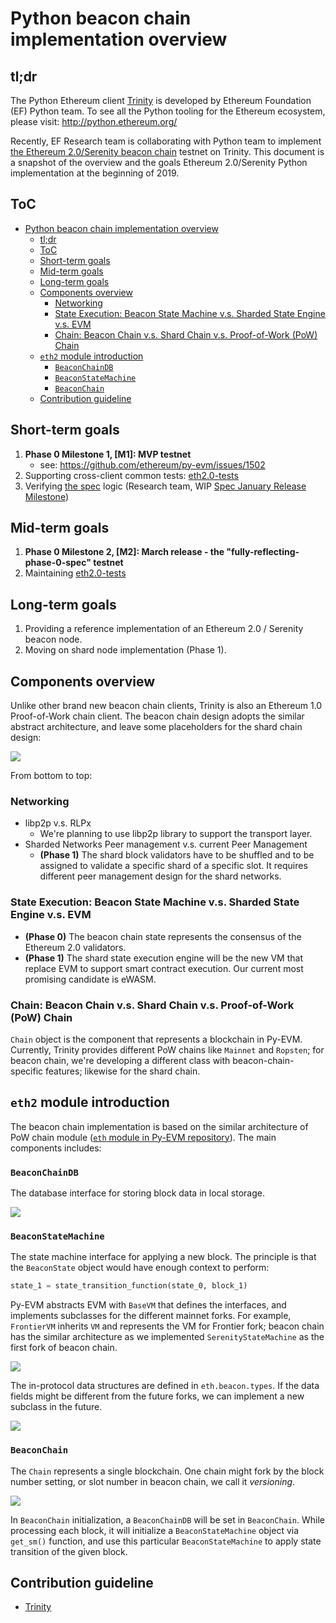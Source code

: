 # Python beacon chain implementation overview

## tl;dr

The Python Ethereum client [Trinity](https://trinity.ethereum.org) is developed by Ethereum Foundation (EF) Python team. To see all the Python tooling for the Ethereum ecosystem, please visit: http://python.ethereum.org/

Recently, EF Research team is collaborating with Python team to implement [the Ethereum 2.0/Serenity beacon chain](https://github.com/ethereum/eth2.0-specs/blob/master/specs/core/0_beacon-chain.md) testnet on Trinity. This document is a snapshot of the overview and the goals Ethereum 2.0/Serenity Python implementation at the beginning of 2019.

## ToC

<!-- TOC -->

- [Python beacon chain implementation overview](#python-beacon-chain-implementation-overview)
    - [tl;dr](#tldr)
    - [ToC](#toc)
    - [Short-term goals](#short-term-goals)
    - [Mid-term goals](#mid-term-goals)
    - [Long-term goals](#long-term-goals)
    - [Components overview](#components-overview)
        - [Networking](#networking)
        - [State Execution: Beacon State Machine v.s. Sharded State Engine v.s. EVM](#state-execution-beacon-state-machine-vs-sharded-state-engine-vs-evm)
        - [Chain: Beacon Chain v.s. Shard Chain v.s. Proof-of-Work (PoW) Chain](#chain-beacon-chain-vs-shard-chain-vs-proof-of-work-pow-chain)
    - [`eth2` module introduction](#eth2-module-introduction)
        - [`BeaconChainDB`](#beaconchaindb)
        - [`BeaconStateMachine`](#beaconstatemachine)
        - [`BeaconChain`](#beaconchain)
    - [Contribution guideline](#contribution-guideline)

<!-- /TOC -->

## Short-term goals

1. **Phase 0 Milestone 1, [M1]: MVP testnet**
	* see: https://github.com/ethereum/py-evm/issues/1502
2. Supporting cross-client common tests: [eth2.0-tests](https://github.com/ethereum/eth2.0-tests)
3. Verifying [the spec](https://github.com/ethereum/eth2.0-specs) logic (Research team, WIP [Spec January Release Milestone](https://github.com/ethereum/eth2.0-specs/milestone/1))

## Mid-term goals

1. **Phase 0 Milestone 2, [M2]: March release - the "fully-reflecting-phase-0-spec" testnet**
2. Maintaining [eth2.0-tests](https://github.com/ethereum/eth2.0-tests)

## Long-term goals

1. Providing a reference implementation of an Ethereum 2.0 / Serenity beacon node.
2. Moving on shard node implementation (Phase 1).

## Components overview

Unlike other brand new beacon chain clients, Trinity is also an Ethereum 1.0 Proof-of-Work chain client. The beacon chain design adopts the similar abstract architecture, and leave some placeholders for the shard chain design:

![](https://storage.googleapis.com/ethereum-hackmd/upload_99545a6bd6a23f7d3fbb34e7c74d248a.png)

From bottom to top:
### Networking
- libp2p v.s. RLPx
    - We're planning to use libp2p library to support the transport layer.
- Sharded Networks Peer management v.s. current Peer Management
    - **(Phase 1)** The shard block validators have to be shuffled and to be assigned to validate a specific shard of a specific slot. It requires different peer management design for the shard networks.
### State Execution: Beacon State Machine v.s. Sharded State Engine v.s. EVM
- **(Phase 0)** The beacon chain state represents the consensus of the Ethereum 2.0 validators.
- **(Phase 1)** The shard state execution engine will be the new VM that replace EVM to support smart contract execution. Our current most promising candidate is eWASM.


### Chain: Beacon Chain v.s. Shard Chain v.s. Proof-of-Work (PoW) Chain
`Chain` object is the component that represents a blockchain in Py-EVM. Currently, Trinity provides different PoW chains like `Mainnet` and `Ropsten`; for beacon chain, we're developing a different class with beacon-chain-specific features; likewise for the shard chain.


## `eth2` module introduction

The beacon chain implementation is based on the similar architecture of PoW chain module ([`eth` module in Py-EVM repository](https://github.com/ethereum/py-evm/tree/master/eth)). The main components includes:


### `BeaconChainDB`
The database interface for storing block data in local storage.

![](https://storage.googleapis.com/ethereum-hackmd/upload_bb11b8279b7774396d3aec1f3f031212.png)


### `BeaconStateMachine`
The state machine interface for applying a new block. The principle is that the `BeaconState` object would have enough context to perform:

```python
state_1 = state_transition_function(state_0, block_1)
```

Py-EVM abstracts EVM with `BaseVM` that defines the interfaces, and implements subclasses for the different mainnet forks. For example, `FrontierVM` inherits `VM` and represents the VM for Frontier fork; beacon chain has the similar architecture as we implemented `SerenityStateMachine` as the first fork of beacon chain.

![](https://storage.googleapis.com/ethereum-hackmd/upload_a2c268f50b60ab5244f01f5b07d5af0f.png)

The in-protocol data structures are defined in `eth.beacon.types`. If the data fields might be different from the future forks, we can implement a new subclass in the future.

![](https://storage.googleapis.com/ethereum-hackmd/upload_97f92c44ffdcbc3d3b3f8d755f949e00.png)

### `BeaconChain`
The `Chain` represents a single blockchain. One chain might fork by the block number setting, or slot number in beacon chain, we call it *versioning*.

![](https://storage.googleapis.com/ethereum-hackmd/upload_34ea6cd2b040d4db0671b76a7d31804c.png)

In `BeaconChain` initialization, a `BeaconChainDB` will be set in `BeaconChain`. While processing each block, it will initialize a `BeaconStateMachine` object via `get_sm()` function, and use this particular `BeaconStateMachine` to apply state transition of the given block.

## Contribution guideline
* [Trinity](https://trinity-client.readthedocs.io/en/latest/contributing.html)
